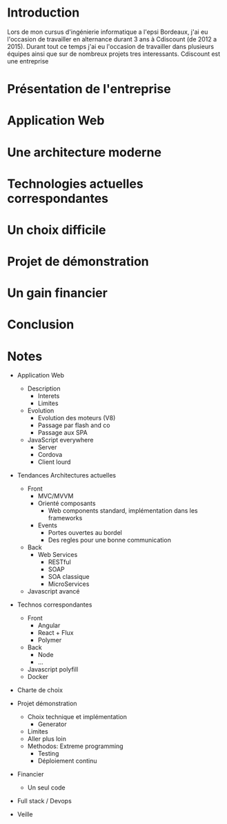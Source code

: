 # Introduction

Lors de mon cursus d'ingénierie informatique a l'epsi Bordeaux, j'ai eu l'occasion de travailler en alternance durant 3 ans à Cdiscount (de 2012 a 2015). Durant tout ce temps j'ai eu l'occasion de travailler dans plusieurs équipes ainsi que sur de nombreux projets tres interessants. Cdiscount est une entreprise 

# Présentation de l'entreprise

# Application Web

# Une architecture moderne

# Technologies actuelles correspondantes

# Un choix difficile

# Projet de démonstration

# Un gain financier

# Conclusion

# Notes

* Application Web
    * Description
        * Interets
        * Limites
    * Evolution
        * Evolution des moteurs (V8)
        * Passage par flash and co
        * Passage aux SPA
    * JavaScript everywhere
        * Server
        * Cordova
        * Client lourd
* Tendances Architectures actuelles
    * Front 
        * MVC/MVVM
        * Orienté composants
            * Web components standard, implémentation dans les frameworks
        * Events
            * Portes ouvertes au bordel
            * Des regles pour une bonne communication
    * Back
        * Web Services
            * RESTful
            * SOAP
            * SOA classique
            * MicroServices
    * Javascript avancé
* Technos correspondantes
    * Front
        * Angular
        * React + Flux
        * Polymer
    * Back
        * Node
        * ...
    * Javascript polyfill
    * Docker
* Charte de choix
* Projet démonstration
    * Choix technique et implémentation
        * Generator
    * Limites
    * Aller plus loin
    * Methodos: Extreme programming
        * Testing
        * Déploiement continu
* Financier
    * Un seul code

* Full stack / Devops
* Veille
